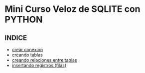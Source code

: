 # Mini Curso Veloz de SQLITE con PYTHON
## INDICE
- [crear conexion](./1.creando_conexion.md)
- [creando tablas](./2.creando_tablas.md)
- [creando relaciones entre tablas](./3.creando_relaciones.md)
- [insertando registros (filas)](./4.insertando_datos.md)